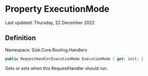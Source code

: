 # Property ExecutionMode
Last updated: Thursday, 22 December 2022

## Definition
Namespace: Sisk.Core.Routing.Handlers

```csharp
public RequestHandlerExecutionMode ExecutionMode { get; init; }
```

Gets or sets when this RequestHandler should run.


